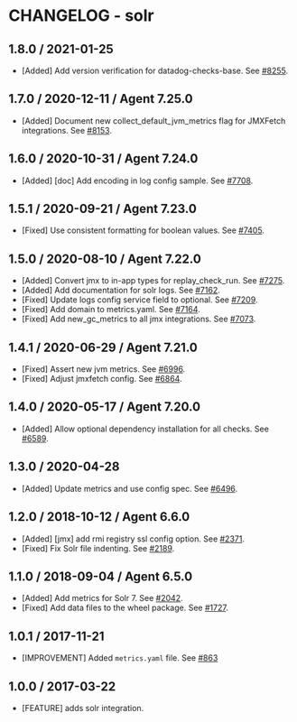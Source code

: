 # CHANGELOG - solr

## 1.8.0 / 2021-01-25

* [Added] Add version verification for datadog-checks-base. See [#8255](https://github.com/DataDog/integrations-core/pull/8255).

## 1.7.0 / 2020-12-11 / Agent 7.25.0

* [Added] Document new collect_default_jvm_metrics flag for JMXFetch integrations. See [#8153](https://github.com/DataDog/integrations-core/pull/8153).

## 1.6.0 / 2020-10-31 / Agent 7.24.0

* [Added] [doc] Add encoding in log config sample. See [#7708](https://github.com/DataDog/integrations-core/pull/7708).

## 1.5.1 / 2020-09-21 / Agent 7.23.0

* [Fixed] Use consistent formatting for boolean values. See [#7405](https://github.com/DataDog/integrations-core/pull/7405).

## 1.5.0 / 2020-08-10 / Agent 7.22.0

* [Added] Convert jmx to in-app types for replay_check_run. See [#7275](https://github.com/DataDog/integrations-core/pull/7275).
* [Added] Add documentation for solr logs. See [#7162](https://github.com/DataDog/integrations-core/pull/7162).
* [Fixed] Update logs config service field to optional. See [#7209](https://github.com/DataDog/integrations-core/pull/7209).
* [Fixed] Add domain to metrics.yaml. See [#7164](https://github.com/DataDog/integrations-core/pull/7164).
* [Fixed] Add new_gc_metrics to all jmx integrations. See [#7073](https://github.com/DataDog/integrations-core/pull/7073).

## 1.4.1 / 2020-06-29 / Agent 7.21.0

* [Fixed] Assert new jvm metrics. See [#6996](https://github.com/DataDog/integrations-core/pull/6996).
* [Fixed] Adjust jmxfetch config. See [#6864](https://github.com/DataDog/integrations-core/pull/6864).

## 1.4.0 / 2020-05-17 / Agent 7.20.0

* [Added] Allow optional dependency installation for all checks. See [#6589](https://github.com/DataDog/integrations-core/pull/6589).

## 1.3.0 / 2020-04-28

* [Added] Update metrics and use config spec. See [#6496](https://github.com/DataDog/integrations-core/pull/6496).

## 1.2.0 / 2018-10-12 / Agent 6.6.0

* [Added] [jmx] add rmi registry ssl config option. See [#2371][1].
* [Fixed] Fix Solr file indenting. See [#2189][2].

## 1.1.0 / 2018-09-04 / Agent 6.5.0

* [Added] Add metrics for Solr 7. See [#2042][3].
* [Fixed] Add data files to the wheel package. See [#1727][4].

## 1.0.1 / 2017-11-21

* [IMPROVEMENT] Added `metrics.yaml` file. See [#863][5]

## 1.0.0 / 2017-03-22

* [FEATURE] adds solr integration.

<!--- The following link definition list is generated by PimpMyChangelog --->
[1]: https://github.com/DataDog/integrations-core/pull/2371
[2]: https://github.com/DataDog/integrations-core/pull/2189
[3]: https://github.com/DataDog/integrations-core/pull/2042
[4]: https://github.com/DataDog/integrations-core/pull/1727
[5]: https://github.com/DataDog/integrations-core/issues/863
